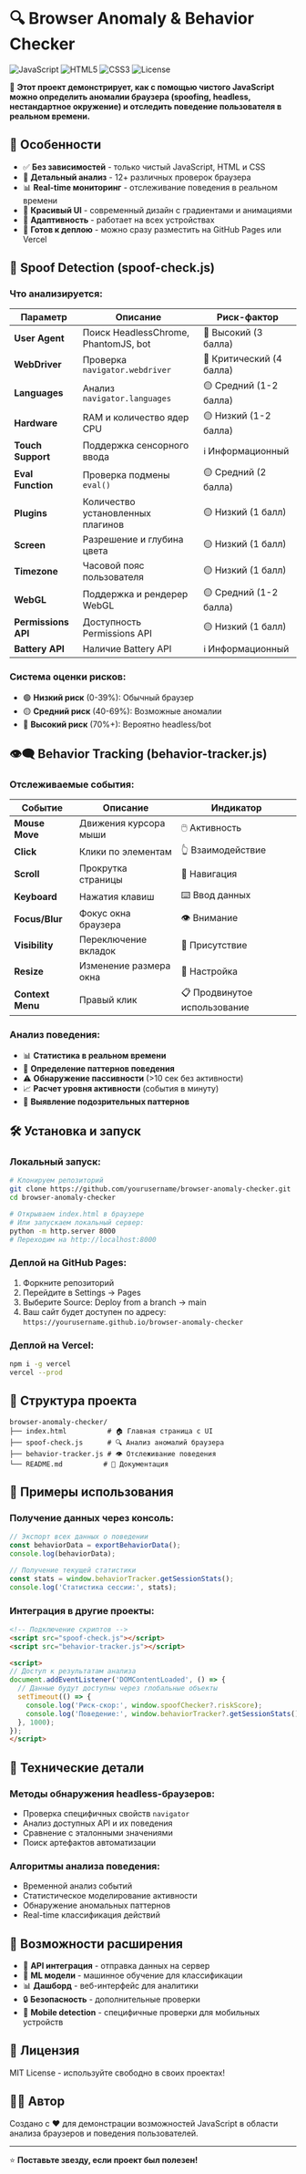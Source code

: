 # 🔍 Browser Anomaly & Behavior Checker

![JavaScript](https://img.shields.io/badge/JavaScript-ES6+-yellow.svg)
![HTML5](https://img.shields.io/badge/HTML5-E34F26?logo=html5&logoColor=white)
![CSS3](https://img.shields.io/badge/CSS3-1572B6?logo=css3&logoColor=white)
![License](https://img.shields.io/badge/License-MIT-green.svg)

🧠 **Этот проект демонстрирует, как с помощью чистого JavaScript можно определить аномалии браузера (spoofing, headless, нестандартное окружение) и отследить поведение пользователя в реальном времени.**

## 🚀 Особенности

- ✅ **Без зависимостей** - только чистый JavaScript, HTML и CSS
- 🎯 **Детальный анализ** - 12+ различных проверок браузера
- 📊 **Real-time мониторинг** - отслеживание поведения в реальном времени
- 🎨 **Красивый UI** - современный дизайн с градиентами и анимациями
- 📱 **Адаптивность** - работает на всех устройствах
- 🔧 **Готов к деплою** - можно сразу разместить на GitHub Pages или Vercel

## 🔎 Spoof Detection (spoof-check.js)

### Что анализируется:

| Параметр | Описание | Риск-фактор |
|----------|----------|-------------|
| **User Agent** | Поиск HeadlessChrome, PhantomJS, bot | 🔴 Высокий (3 балла) |
| **WebDriver** | Проверка `navigator.webdriver` | 🔴 Критический (4 балла) |
| **Languages** | Анализ `navigator.languages` | 🟡 Средний (1-2 балла) |
| **Hardware** | RAM и количество ядер CPU | 🟡 Низкий (1-2 балла) |
| **Touch Support** | Поддержка сенсорного ввода | ℹ️ Информационный |
| **Eval Function** | Проверка подмены `eval()` | 🟡 Средний (2 балла) |
| **Plugins** | Количество установленных плагинов | 🟡 Низкий (1 балл) |
| **Screen** | Разрешение и глубина цвета | 🟡 Низкий (1 балл) |
| **Timezone** | Часовой пояс пользователя | 🟡 Низкий (1 балл) |
| **WebGL** | Поддержка и рендерер WebGL | 🟡 Средний (1-2 балла) |
| **Permissions API** | Доступность Permissions API | 🟡 Низкий (1 балл) |
| **Battery API** | Наличие Battery API | ℹ️ Информационный |

### Система оценки рисков:
- 🟢 **Низкий риск** (0-39%): Обычный браузер
- 🟡 **Средний риск** (40-69%): Возможные аномалии
- 🔴 **Высокий риск** (70%+): Вероятно headless/bot

## 👁️‍🗨️ Behavior Tracking (behavior-tracker.js)

### Отслеживаемые события:

| Событие | Описание | Индикатор |
|---------|----------|-----------|
| **Mouse Move** | Движения курсора мыши | 🖱️ Активность |
| **Click** | Клики по элементам | 👆 Взаимодействие |
| **Scroll** | Прокрутка страницы | 📜 Навигация |
| **Keyboard** | Нажатия клавиш | ⌨️ Ввод данных |
| **Focus/Blur** | Фокус окна браузера | 👁️ Внимание |
| **Visibility** | Переключение вкладок | 👀 Присутствие |
| **Resize** | Изменение размера окна | 📐 Настройка |
| **Context Menu** | Правый клик | 📋 Продвинутое использование |

### Анализ поведения:
- 📊 **Статистика в реальном времени**
- 🧠 **Определение паттернов поведения**
- ⚠️ **Обнаружение пассивности** (>10 сек без активности)
- 📈 **Расчет уровня активности** (события в минуту)
- 🤖 **Выявление подозрительных паттернов**

## 🛠️ Установка и запуск

### Локальный запуск:
```bash
# Клонируем репозиторий
git clone https://github.com/yourusername/browser-anomaly-checker.git
cd browser-anomaly-checker

# Открываем index.html в браузере
# Или запускаем локальный сервер:
python -m http.server 8000
# Переходим на http://localhost:8000
```

### Деплой на GitHub Pages:
1. Форкните репозиторий
2. Перейдите в Settings → Pages
3. Выберите Source: Deploy from a branch → main
4. Ваш сайт будет доступен по адресу: `https://yourusername.github.io/browser-anomaly-checker`

### Деплой на Vercel:
```bash
npm i -g vercel
vercel --prod
```

## 📁 Структура проекта

```
browser-anomaly-checker/
├── index.html          # 🏠 Главная страница с UI
├── spoof-check.js      # 🔍 Анализ аномалий браузера
├── behavior-tracker.js # 👁️ Отслеживание поведения
└── README.md          # 📖 Документация
```

## 🎯 Примеры использования

### Получение данных через консоль:
```javascript
// Экспорт всех данных о поведении
const behaviorData = exportBehaviorData();
console.log(behaviorData);

// Получение текущей статистики
const stats = window.behaviorTracker.getSessionStats();
console.log('Статистика сессии:', stats);
```

### Интеграция в другие проекты:
```html
<!-- Подключение скриптов -->
<script src="spoof-check.js"></script>
<script src="behavior-tracker.js"></script>

<script>
// Доступ к результатам анализа
document.addEventListener('DOMContentLoaded', () => {
  // Данные будут доступны через глобальные объекты
  setTimeout(() => {
    console.log('Риск-скор:', window.spoofChecker?.riskScore);
    console.log('Поведение:', window.behaviorTracker?.getSessionStats());
  }, 1000);
});
</script>
```

## 🔬 Технические детали

### Методы обнаружения headless-браузеров:
- Проверка специфичных свойств `navigator`
- Анализ доступных API и их поведения
- Сравнение с эталонными значениями
- Поиск артефактов автоматизации

### Алгоритмы анализа поведения:
- Временной анализ событий
- Статистическое моделирование активности
- Обнаружение аномальных паттернов
- Real-time классификация действий

## 🚀 Возможности расширения

- 🔌 **API интеграция** - отправка данных на сервер
- 🤖 **ML модели** - машинное обучение для классификации
- 📊 **Дашборд** - веб-интерфейс для аналитики
- 🔒 **Безопасность** - дополнительные проверки
- 📱 **Mobile detection** - специфичные проверки для мобильных устройств

## 📄 Лицензия

MIT License - используйте свободно в своих проектах!

## 👨‍💻 Автор

Создано с ❤️ для демонстрации возможностей JavaScript в области анализа браузеров и поведения пользователей.

---

⭐ **Поставьте звезду, если проект был полезен!**
